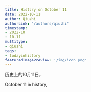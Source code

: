 ```yaml
---
title: History on October 11
date: 2022-10-11
author: Qiushi 
authorLink: "/authors/qiushi"
timestamp: 
- 2022-10
- 10-11
multitype: 
- qiushi
tags: 
- todayinhistory
featuredImagePreview: '/img/icon.png'
---
```









历史上的10月11日，

October 11 in history, 

<!--more-->

